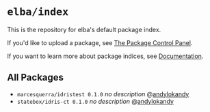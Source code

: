 # `elba/index`

This is the repository for elba's default package index.

If you'd like to upload a package, see [The Package Control Panel](https://github.com/elba/index/issues/2).

If you want to learn more about package indices, see [Documentation](https://elba.readthedocs.io/en/latest/reference/indices.html).

## All Packages

- `marcesquerra/idristest 0.1.0` *no description* @[andylokandy](https://github.com/andylokandy)
- `statebox/idris-ct 0.1.0` *no description* @[andylokandy](https://github.com/andylokandy)

